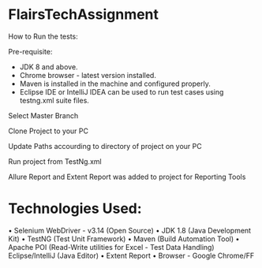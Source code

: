 # FlairsTechAssignment

 How to Run the tests:
 
Pre-requisite:
* JDK 8 and above.
* Chrome browser - latest version installed.
* Maven is installed in the machine and configured properly.
* Eclipse IDE or IntelliJ IDEA can be used to run test cases using testng.xml suite files.
  
Select Master Branch

Clone Project to your PC

Update Paths accourding to directory of project on your PC

Run project from TestNg.xml

Allure Report and Extent Report was added to project for Reporting Tools


# Technologies Used:
• Selenium WebDriver - v3.14 (Open Source)
• JDK 1.8 (Java Development Kit)
• TestNG (Test Unit Framework)
• Maven (Build Automation Tool)
• Apache POI  (Read-Write utilities for Excel - Test Data Handling) Eclipse/IntelliJ (Java Editor)
• Extent Report • Browser - Google Chrome/FF
